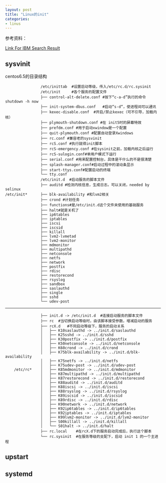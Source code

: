 ```yaml
---
layout: post
title: "Linux的init"
categories:
- linus
---
```

参考资料：<br/>

[Link For IBM Search Result](http://www.ibm.com/developerworks/cn/views/linux/libraryview.jsp?sortby=&showabstract=true&showall=&searchflag=&contentareaby=Linux&searchby=%E6%B5%85%E6%9E%90+Linux+%E5%88%9D%E5%A7%8B%E5%8C%96+init+%E7%B3%BB%E7%BB%9F&topicby=-1&typeby=%E6%89%80%E6%9C%89%E7%B1%BB%E5%88%AB&ibm-search=%E6%90%9C%E7%B4%A2)

## sysvinit ##

centos6.5的目录结构
		
					/etc/inittab  #设置启动等级，传入/etc/rc.d/rc.sysinit
					/etc/init	  #各个服务的配置文件
					├── control-alt-delete.conf #按下“c-a-d”执行的命令shutdown -h now
					├── init-system-dbus.conf   #启动“s-d“，使进程间可以通讯
					├── kexec-disable.conf  #开启/禁止kexec（可不引导，加载内核）
					├── plymouth-shutdown.conf #在 init5时的屏幕特效
					├── prefdm.conf #用于启动xwindow是一个配置
					├── quit-plymouth.conf #配置自动登录Xwindows
					├── rc.conf #兼容老的sysvinit
					├── rcS.conf #执行就得init脚本
					├── rcS-emergency.conf #在sysinit之前，加载内核之后运行
					├── rcS-sulogin.conf#单用户模式下运行
					├── serial.conf #用来配置控制台，具体是干什么的不是很清楚
					├── splash-manager.conf#启动过程中的滚动条显示
					├── start-ttys.conf#配置启动的终端
					└── tty.conf
					/etc/init.d  #启动服务的脚本文件
					├── auditd #检测内核信息，生成日志。可以关闭，needed by selinux
	/etc/init*		├── blk-availability #和lvm2相关
					├── crond #计划任务
					├── functions#是/etc/init.d这个文件夹使用的基础服务
					├── halt#就是关机了
					├── ip6tables
					├── iptables
					├── iscsi
					├── iscsid
					├── killall
					├── lvm2-lvmetad
					├── lvm2-monitor
					├── mdmonitor
					├── multipathd
					├── netconsole
					├── netfs
					├── network
					├── postfix
					├── rdisc
					├── restorecond
					├── rsyslog
					├── sandbox
					├── saslauthd
					├── single
					├── sshd
					└── udev-post


---
	
					├── init.d -> /etc/init.d  #连接启动服务的脚本文件
					├── rc	#当切换启动等级时，由该脚本接受参数，增减启动的服务
					├── rcX.d	#不同启动等级下，服务的启动关系
					│   ├── K10saslauthd -> ../init.d/saslauthd
					│   ├── K25sshd -> ../init.d/sshd
					│   ├── K30postfix -> ../init.d/postfix
					│   ├── K50netconsole -> ../init.d/netconsole
					│   ├── K60crond -> ../init.d/crond
					│   ├── K75blk-availability -> ../init.d/blk-availability
					│   ├── K75netfs -> ../init.d/netfs
					│   ├── K75udev-post -> ../init.d/udev-post
		/etc/rc*	│   ├── K85mdmonitor -> ../init.d/mdmonitor
					│   ├── K87multipathd -> ../init.d/multipathd
					│   ├── K87restorecond -> ../init.d/restorecond
					│   ├── K88auditd -> ../init.d/auditd
					│   ├── K88iscsi -> ../init.d/iscsi
					│   ├── K88rsyslog -> ../init.d/rsyslog
					│   ├── K89iscsid -> ../init.d/iscsid
					│   ├── K89rdisc -> ../init.d/rdisc
					│   ├── K90network -> ../init.d/network
					│   ├── K92ip6tables -> ../init.d/ip6tables
					│   ├── K92iptables -> ../init.d/iptables
					│   ├── K99lvm2-monitor -> ../init.d/lvm2-monitor
					│   ├── S00killall -> ../init.d/killall
					│   └── S01halt -> ../init.d/halt
					├── rc.local 	#在rcX.d下的服务启动完成后，执行这个脚本
					└── rc.sysinit	#在服务等级的支配下，启动 init 1 的一个主进程




## upstart ##

## systemd ##